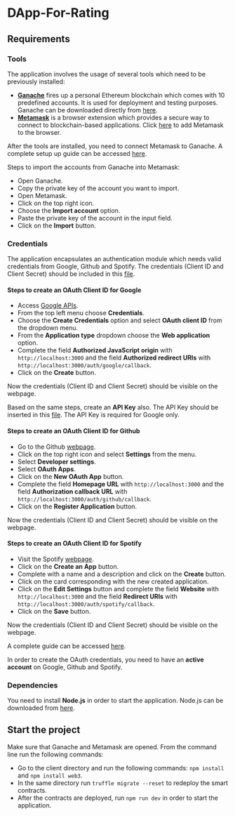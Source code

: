 # DApp-For-Rating

## Requirements
### Tools
The application involves the usage of several tools which need to be previously installed: 
* [**Ganache**](https://www.trufflesuite.com/docs/ganache/overview) fires up a personal Ethereum blockchain which comes with 10 predefined accounts. It is used for deployment and testing purposes. Ganache can be downloaded directly from [here](https://www.trufflesuite.com/ganache).
* [**Metamask**](https://metamask.io/) is a browser extension which provides a secure way to connect to blockchain-based applications. Click [here](https://chrome.google.com/webstore/detail/metamask/nkbihfbeogaeaoehlefnkodbefgpgknn?hl=en) to add Metamask to the browser.

After the tools are installed, you need to connect Metamask to Ganache. A complete setup up guide can be accessed [here](https://www.trufflesuite.com/docs/truffle/getting-started/truffle-with-metamask#setting-up-metamask).

Steps to import the accounts from Ganache into Metamask:
* Open Ganache.
* Copy the private key of the account you want to import.
* Open Metamask.
* Click on the top right icon.
* Choose the **Import account** option.
* Paste the private key of the account in the input field.
* Click on the **Import** button.

### Credentials
The application encapsulates an authentication module which needs valid credentials from Google, Github and Spotify. The credentials (Client ID and Client Secret) should be included in this [file](https://github.com/buterchiandreea/rating-dapp/blob/master/client/config/index.js). 

#### Steps to create an OAuth Client ID for Google
* Access [Google APIs](https://console.developers.google.com/apis/dashboard).
* From the top left menu choose **Credentials**.
* Choose the **Create Credentials** option and select **OAuth client ID** from the dropdown menu.
* From the **Application type** dropdown choose the **Web application** option.
* Complete the field **Authorized JavaScript origin** with `http://localhost:3000` and the field **Authorized redirect URIs** with `http://localhost:3000/auth/google/callback`.
* Click on the **Create** button.

Now the credentials (Client ID and Client Secret) should be visible on the webpage.

Based on the same steps, create an **API Key** also. The API Key should be inserted in this [file](https://github.com/buterchiandreea/rating-dapp/blob/master/client/src/data/credentials.js). The API Key is required for Google only.

#### Steps to create an OAuth Client ID for Github
* Go to the Github [webpage](https://github.com/).
* Click on the top right icon and select **Settings** from the menu.
* Select **Developer settings**.
* Select **OAuth Apps**.
* Click on the **New OAuth App** button.
* Complete the field **Homepage URL** with `http://localhost:3000` and the field **Authorization callback URL** with `http://localhost:3000/auth/github/callback`.
* Click on the **Register Application** button.

Now the credentials (Client ID and Client Secret) should be visible on the webpage.

#### Steps to create an OAuth Client ID for Spotify
* Visit the Spotify [webpage](https://developer.spotify.com/dashboard/applications).
* Click on the **Create an App** button.
* Complete with a name and a description and click on the **Create** button.
* Click on the card corresponding with the new created application.
* Click on the **Edit Settings** button and complete the field **Website** with `http://localhost:3000` and the field **Redirect URIs** with `http://localhost:3000/auth/spotify/callback`.
* Click on the **Save** button.

Now the credentials (Client ID and Client Secret) should be visible on the webpage.

A complete guide can be accessed [here](https://developer.spotify.com/documentation/general/guides/app-settings/).

In order to create the OAuth credentials, you need to have an **active account** on Google, Github and Spotify.

### Dependencies
You need to install **Node.js** in order to start the application. Node.js can be downloaded from [here](https://nodejs.org/en/).

## Start the project

Make sure that Ganache and Metamask are opened. From the command line run the following commands:

* Go to the client directory and run the following commands: `npm install` and `npm install web3`.
* In the same directory run `truffle migrate --reset` to redeploy the smart contracts. 
* After the contracts are deployed, run `npm run dev` in order to start the application.